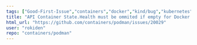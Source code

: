 ```yaml
---
tags: ["Good-First-Issue","containers","docker","kind/bug","kubernetes","linux","oci"]
title: "API Container State.Health must be ommited if empty for Docker compat"
html_url: "https://github.com/containers/podman/issues/20029"
user: "rokiden"
repo: "containers/podman"
---
```



